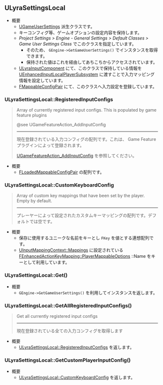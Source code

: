 ## ULyraSettingsLocal

* 概要
	* [UGameUserSettings] 派生クラスです。
	* キーコンフィグ等、ゲームオプションの設定内容を保持します。
	* *Project Settings > Engine - General Settings > Default Classes > Game User Settings Class* でこのクラスを指定しています。
		* そのため、  `GEngine->GetGameUserSettings()` でインスタンスを取得できます。
		* 保持された値はこれを経由してあちこちからアクセスされています。
	* [ULyraInputComponent] にて、このクラスで保持している情報を [UEnhancedInputLocalPlayerSubsystem] に渡すことで入力マッピング情報を設定しています。
	* [FMappableConfigPair] にて、このクラスへ入力設定を登録しています。


### ULyraSettingsLocal::RegisteredInputConfigs

> Array of currently registered input configs. This is populated by game feature plugins
> 
> @see UGameFeatureAction_AddInputConfig
> 
> ----
> 現在登録されている入力コンフィグの配列です。これは、 Game Feature プラグインによって登録されます。
> 
> [UGameFeatureAction_AddInputConfig] を参照してください。

* 概要
	* [FLoadedMappableConfigPair] の配列です。

### ULyraSettingsLocal::CustomKeyboardConfig

> Array of custom key mappings that have been set by the player. Empty by default.  
> 
> ----
> プレーヤーによって設定されたカスタムキーマッピングの配列です。デフォルトでは空です。  

* 概要
	* 保存に使用するユニークな名前をキーとし `FKey` を値とする連想配列です。
	* [UInputMappingContext::Mappings] に設定されている [FEnhancedActionKeyMapping::PlayerMappableOptions] ::Name をキーとして利用しています。	

### ULyraSettingsLocal::Get()

* 概要
	* `GEngine->GetGameUserSettings()` を利用してインスタンスを返します。

### ULyraSettingsLocal::GetAllRegisteredInputConfigs()

> Get all currently registered input configs
> 
> ----
> 現在登録されている全ての入力コンフィグを取得します

* 概要
	* [ULyraSettingsLocal::RegisteredInputConfigs] を返します。

### ULyraSettingsLocal::GetCustomPlayerInputConfig()

* 概要
	* [ULyraSettingsLocal::CustomKeyboardConfig] を返します。



<!--- ページ内のリンク --->

<!--- 自前の画像へのリンク --->

<!--- generated --->
[ULyraSettingsLocal::RegisteredInputConfigs]: ../../Lyra/Etc/ULyraSettingsLocal.md#ulyrasettingslocalregisteredinputconfigs
[ULyraSettingsLocal::CustomKeyboardConfig]: ../../Lyra/Etc/ULyraSettingsLocal.md#ulyrasettingslocalcustomkeyboardconfig
[FMappableConfigPair]: ../../Lyra/GameFeature/FMappableConfigPair.md#fmappableconfigpair
[UGameFeatureAction_AddInputConfig]: ../../Lyra/GameFeature/UGameFeatureAction_AddInputConfig.md#ugamefeatureaction_addinputconfig
[FLoadedMappableConfigPair]: ../../Lyra/Input/FLoadedMappableConfigPair.md#floadedmappableconfigpair
[ULyraInputComponent]: ../../Lyra/Input/ULyraInputComponent.md#ulyrainputcomponent
[UGameUserSettings]: ../../UE/GameFramework/UGameUserSettings.md#ugameusersettings
[FEnhancedActionKeyMapping::PlayerMappableOptions]: ../../UE/Input/FEnhancedActionKeyMapping.md#fenhancedactionkeymappingplayermappableoptions
[UEnhancedInputLocalPlayerSubsystem]: ../../UE/Input/UEnhancedInputLocalPlayerSubsystem.md#uenhancedinputlocalplayersubsystem
[UInputMappingContext::Mappings]: ../../UE/Input/UInputMappingContext.md#uinputmappingcontextmappings

